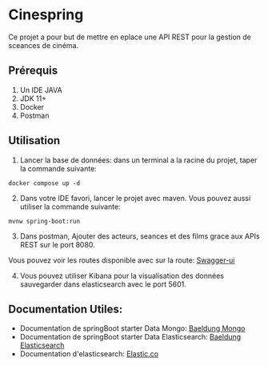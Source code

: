 # Cinespring

Ce projet a pour but de mettre en eplace une API REST pour la gestion de sceances de cinéma.

## Prérequis
1. Un IDE JAVA
2. JDK 11+
3. Docker
4. Postman

## Utilisation
1. Lancer la base de données:
dans un terminal a la racine du projet, taper la commande suivante:
```shell script
docker compose up -d
```

2. Dans votre IDE favori, lancer le projet avec maven. Vous pouvez aussi utiliser la commande suivante:
```shell script
mvnw spring-boot:run
```

3. Dans postman, Ajouter des acteurs, seances et des films grace aux APIs REST sur le port 8080.

Vous pouvez voir les routes disponible avec sur la route:
[Swagger-ui](http://localhost:8080/swagger-ui.html)

4. Vous pouvez utiliser Kibana pour la visualisation des données sauvegarder dans elasticsearch avec le port 5601.


## Documentation Utiles:
* Documentation de springBoot starter Data Mongo: [Baeldung Mongo](https://www.baeldung.com/spring-data-mongodb-tutorial)
* Documentation de springBoot starter Data Elasticsearch: [Baeldung Elasticsearch](https://www.baeldung.com/spring-data-elasticsearch-tutorial)
* Documentation d'elasticsearch: [Elastic.co](https://www.elastic.co/guide/index.html?ultron=B-Stack-Trials-EMEA-S-FR-Exact&gambit=Stack-Documentation&blade=adwords-s&hulk=paid&Device=c&thor=elasticsearch%20docs&gclid=Cj0KCQiAoNWOBhCwARIsAAiHnEh4MP9m7R2NKB-RpuqJ-qDblqpje4nXeTRj2UnqmNgQUyq2hlLLWLoaApZlEALw_wcB)
